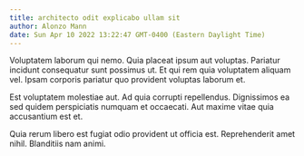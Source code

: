 ```yaml
---
title: architecto odit explicabo ullam sit
author: Alonzo Mann
date: Sun Apr 10 2022 13:22:47 GMT-0400 (Eastern Daylight Time)
---
```

Voluptatem laborum qui nemo. Quia placeat ipsum aut voluptas. Pariatur incidunt consequatur sunt possimus ut. Et qui rem quia voluptatem aliquam vel. Ipsam corporis pariatur quo provident voluptas laborum et.

 Est voluptatem molestiae aut. Ad quia corrupti repellendus. Dignissimos ea sed quidem perspiciatis numquam et occaecati. Aut maxime vitae quia accusantium est et.

 Quia rerum libero est fugiat odio provident ut officia est. Reprehenderit amet nihil. Blanditiis nam animi.